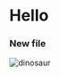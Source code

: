 # Hello
### New file
![dinosaur](https://upload.wikimedia.org/wikipedia/commons/b/bb/Gorgosaurus_BW_transparent.png)
